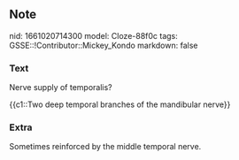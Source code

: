 ## Note
nid: 1661020714300
model: Cloze-88f0c
tags: GSSE::!Contributor::Mickey_Kondo
markdown: false

### Text
Nerve supply of temporalis?
<div>
  {{c1::Two deep temporal branches of the mandibular nerve}}
</div>

### Extra
Sometimes reinforced by the middle temporal nerve.
